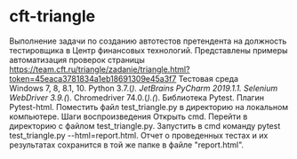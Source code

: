 # cft-triangle
Выполнение задачи по созданию автотестов претендента на должность тестировщика в Центр финансовых технологий. 
Представлены примеры автоматизация проверок страницы https://team.cft.ru/triangle/zadanie/triangle.html?token=45eaca3781834a1eb18691309e45a3f7
Тестовая среда  
  Windows 7, 8, 8.1, 10. 
  Python 3.7.(*).
  JetBrains PyCharm 2019.1.1.
  Selenium WebDriver 3.9.(*).
  Chromedriver 74.0.(*).(*).
  Библиотека Pytest.
  Плагин Pytest-html.
  Поместить файл test_triangle.py в директорию на локальном компьютере.
Шаги воспроизведения 
  Открыть cmd.
  Перейти в директорию с файлом test_triangle.py.
  Запустить в cmd команду pytest test_triangle.py --html=report.html.
  Отчет о проведенных тестах и их результатах сохранится в той же папке в файле "report.html".  
